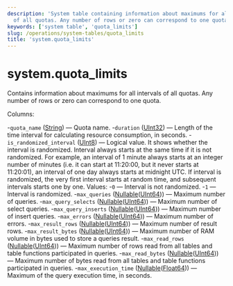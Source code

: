 ```yaml
---
description: 'System table containing information about maximums for all intervals
  of all quotas. Any number of rows or zero can correspond to one quota.'
keywords: ['system table', 'quota_limits']
slug: /operations/system-tables/quota_limits
title: 'system.quota_limits'
---
```


# system.quota_limits

Contains information about maximums for all intervals of all quotas. Any number of rows or zero can correspond to one quota.

Columns:

-`quota_name` ([String](../../sql-reference/data-types/string.md)) — Quota name.
-`duration` ([UInt32](../../sql-reference/data-types/int-uint.md)) — Length of the time interval for calculating resource consumption, in seconds.
-`is_randomized_interval` ([UInt8](/sql-reference/data-types/int-uint#integer-ranges)) — Logical value. It shows whether the interval is randomized. Interval always starts at the same time if it is not randomized. For example, an interval of 1 minute always starts at an integer number of minutes (i.e. it can start at 11:20:00, but it never starts at 11:20:01), an interval of one day always starts at midnight UTC. If interval is randomized, the very first interval starts at random time, and subsequent intervals starts one by one. Values:
-`0` — Interval is not randomized.
-`1` — Interval is randomized.
-`max_queries` ([Nullable](../../sql-reference/data-types/nullable.md)([UInt64](../../sql-reference/data-types/int-uint.md))) — Maximum number of queries.
-`max_query_selects` ([Nullable](../../sql-reference/data-types/nullable.md)([UInt64](../../sql-reference/data-types/int-uint.md))) — Maximum number of select queries.
-`max_query_inserts` ([Nullable](../../sql-reference/data-types/nullable.md)([UInt64](../../sql-reference/data-types/int-uint.md))) — Maximum number of insert queries.
-`max_errors` ([Nullable](../../sql-reference/data-types/nullable.md)([UInt64](../../sql-reference/data-types/int-uint.md))) — Maximum number of errors.
-`max_result_rows` ([Nullable](../../sql-reference/data-types/nullable.md)([UInt64](../../sql-reference/data-types/int-uint.md))) — Maximum number of result rows.
-`max_result_bytes` ([Nullable](../../sql-reference/data-types/nullable.md)([UInt64](../../sql-reference/data-types/int-uint.md))) — Maximum number of RAM volume in bytes used to store a queries result.
-`max_read_rows` ([Nullable](../../sql-reference/data-types/nullable.md)([UInt64](../../sql-reference/data-types/int-uint.md))) — Maximum number of rows read from all tables and table functions participated in queries.
-`max_read_bytes` ([Nullable](../../sql-reference/data-types/nullable.md)([UInt64](../../sql-reference/data-types/int-uint.md))) — Maximum number of bytes read from all tables and table functions participated in queries.
-`max_execution_time` ([Nullable](../../sql-reference/data-types/nullable.md)([Float64](../../sql-reference/data-types/float.md))) — Maximum of the query execution time, in seconds.
